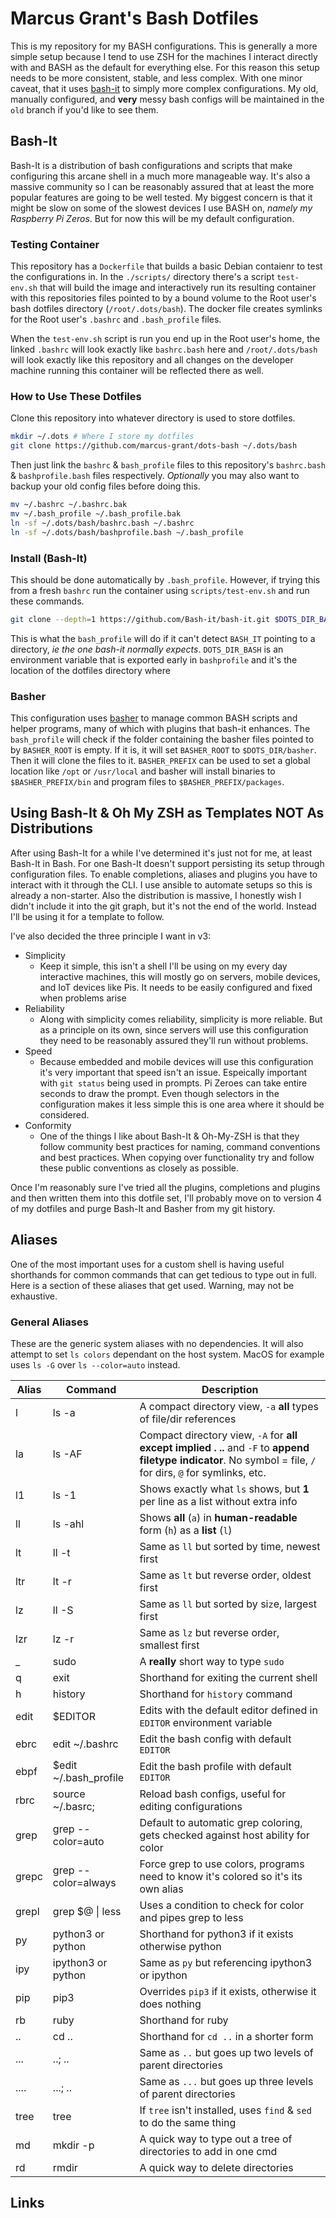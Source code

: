 # Marcus Grant's Bash Dotfiles

This is my repository for my BASH configurations. This is generally a more simple setup because I tend to use ZSH for the machines I interact directly with and BASH as the default for everything else. For this reason this setup needs to be more consistent, stable, and less complex. With one minor caveat, that it uses [bash-it][bash-it] to simply more complex configurations. My old, manually configured, and **very** messy bash configs will be maintained in the `old` branch if you'd like to see them.

## Bash-It

Bash-It is a distribution of bash configurations and scripts that make configuring this arcane shell in a much more manageable way. It's also a massive community so I can be reasonably assured that at least the more popular features are going to be well tested. My biggest concern is that it might be slow on some of the slowest devices I use BASH on, *namely my Raspberry Pi Zeros*. But for now this will be my default configuration.

### Testing Container

This repository has a `Dockerfile` that builds a basic Debian contaienr to test the configurations in. In the `./scripts/` directory there's a script `test-env.sh` that will build the image and interactively run its resulting container with this repositories files pointed to by a bound volume to the Root user's bash dotfiles directory (`/root/.dots/bash`). The docker file creates symlinks for the Root user's `.bashrc` and `.bash_profile` files.

When the `test-env.sh` script is run you end up in the Root user's home, the linked `.bashrc` will look exactly like `bashrc.bash` here and `/root/.dots/bash` will look exactly like this repository and all changes on the developer machine running this container will be reflected there as well.

### How to Use These Dotfiles

Clone this repository into whatever directory is used to store dotfiles.

```sh
mkdir ~/.dots # Where I store my dotfiles
git clone https://github.com/marcus-grant/dots-bash ~/.dots/bash
```

Then just link the `bashrc` & `bash_profile` files to this repository's `bashrc.bash` & `bashprofile.bash` files respectively. *Optionally* you may also want to backup your old config files before doing this.

```sh
mv ~/.bashrc ~/.bashrc.bak
mv ~/.bash_profile ~/.bash_profile.bak
ln -sf ~/.dots/bash/bashrc.bash ~/.bashrc
ln -sf ~/.dots/bash/bashprofile.bash ~/.bash_profile
```

### Install (Bash-It)

This should be done automatically by `.bash_profile`. However, if trying this from a fresh `bashrc` run the container using `scripts/test-env.sh` and run these commands.

```sh
git clone --depth=1 https://github.com/Bash-it/bash-it.git $DOTS_DIR_BASH/bash-it
```

This is what the `bash_profile` will do if it can't detect `BASH_IT` pointing to a directory, *ie the one bash-it normally expects*. `DOTS_DIR_BASH` is an environment variable that is exported early in `bashprofile` and it's the location of the dotfiles directory where

### Basher

This configuration uses [basher][basher] to manage common BASH scripts and helper programs, many of which with plugins that bash-it enhances. The `bash_profile` will check if the folder containing the basher files pointed to by `BASHER_ROOT` is empty. If it is, it will set `BASHER_ROOT` to `$DOTS_DIR/basher`. Then it will clone the files to it. `BASHER_PREFIX` can be used to set a global location like `/opt` or `/usr/local` and basher will install binaries to `$BASHER_PREFIX/bin` and program files to `$BASHER_PREFIX/packages`.

## Using Bash-It & Oh My ZSH as Templates NOT As Distributions

After using Bash-It for a while I've determined it's just not for me, at least Bash-It in Bash. For one Bash-It doesn't support persisting its setup through configuration files. To enable completions, aliases and plugins you have to interact with it through the CLI. I use ansible to automate setups so this is already a non-starter. Also the distribution is massive, I honestly wish I didn't include it into the git graph, but it's not the end of the world. Instead I'll be using it for a template to follow.

I've also decided the three principle I want in v3:

- Simplicity
  - Keep it simple, this isn't a shell I'll be using on my every day interactive machines, this will mostly go on servers, mobile devices, and IoT devices like Pis. It needs to be easily configured and fixed when problems arise
- Reliability
  - Along with simplicity comes reliability, simplicity is more reliable. But as a principle on its own, since servers will use this configuration they need to be reasonably assured they'll run without problems.
- Speed
  - Because embedded and mobile devices will use this configuration it's very important that speed isn't an issue. Espeically important with `git status` being used in prompts. Pi Zeroes can take entire seconds to draw the prompt. Even though selectors in the configuration makes it less simple this is one area where it should be considered.
- Conformity
  - One of the things I like about Bash-It & Oh-My-ZSH is that they follow community best practices for naming, command conventions and best practices. When copying over functionality try and follow these public conventions as closely as possible.

Once I'm reasonably sure I've tried all the plugins, completions and plugins and then written them into this dotfile set, I'll probably move on to version 4 of my dotfiles and purge Bash-It and Basher from my git history.

## Aliases

One of the most important uses for a custom shell is having useful shorthands for common commands that can get tedious to type out in full. Here is a section of these aliases that get used. Warning, may not be exhaustive.

### General Aliases

These are the generic system aliases with no dependencies. It will also attempt to set `ls colors` dependant on the host system. MacOS for example uses `ls -G` over `ls --color=auto` instead.

| Alias | Command | Description |
--- | --- | --- |
| l | ls -a | A compact directory view, `-a` **all** types of file/dir references |
| la | ls -AF | Compact directory view, `-A` for **all except implied . ..** and `-F` to **append filetype indicator**. No symbol = file, `/` for dirs, `@` for symlinks, etc. |
| l1 | ls -1 | Shows exactly what `ls` shows, but **1** per line as a list without extra info |
| ll | ls -ahl | Shows **all** (`a`) in **human-readable** form (`h`) as a **list** (`l`) |
| lt | ll -t | Same as `ll` but sorted by time, newest first |
| ltr | lt -r | Same as `lt` but reverse order, oldest first |
| lz | ll -S | Same as `ll` but sorted by si`z`e, largest first |
| lzr | lz -r | Same as `lz` but reverse order, smallest first |
| _ | sudo | A **really** short way to type `sudo` |
| q | exit | Shorthand for exiting the current shell |
| h | history | Shorthand for `history` command |
| edit | $EDITOR | Edits with the default editor defined in `EDITOR` environment variable|
| ebrc | edit ~/.bashrc | Edit the bash config with default `EDITOR` |
| ebpf | $edit ~/.bash_profile | Edit the bash profile with default `EDITOR` |
| rbrc | source ~/.basrc; | Reload bash configs, useful for editing configurations |
| grep | grep --color=auto | Default to automatic grep coloring, gets checked against host ability for color |
| grepc | grep --color=always | Force grep to use colors, programs need to know it's colored  so it's its own alias |
| grepl | grep $@ \| less | Uses a condition to check for color and pipes grep to less |
| py | python3 or python | Shorthand for python3 if it exists otherwise python |
| ipy | ipython3 or python | Same as `py` but referencing ipython3 or ipython |
| pip | pip3 | Overrides `pip3` if it exists, otherwise it does nothing |
| rb | ruby | Shorthand for ruby |
| .. | cd .. | Shorthand for `cd ..` in a shorter form |
| ... | ..; .. | Same as `..` but goes up two levels of parent directories |
| .... | ...; .. | Same as `...` but goes up three levels of parent directories |
| tree | tree | If `tree` isn't installed, uses `find` & `sed` to do the same thing |
| md | mkdir -p | A quick way to type out a tree of directories to add in one cmd |
| rd | rmdir | A quick way to delete directories |


## Links

[bash-it]: https://github.com/Bash-it/bash-it
[basher]: https://github.com/basherpm/basher

